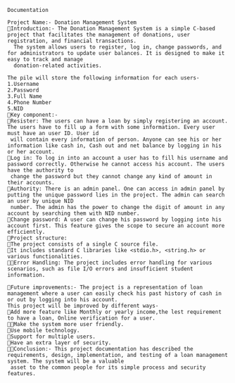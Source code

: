     Documentation

    Project Name:- Donation Management System
    Introduction:- The Donation Management System is a simple C-based project that facilitates the management of donations, user registration, and financial transactions. 
      The system allows users to register, log in, change passwords, and for administrators to update user balances. It is designed to make it easy to track and manage 
      donation-related activities.

    The pile will store the following information for each users-
    1.Username
    2.Password
    3.Full Name
    4.Phone Number
    5.NID
    Key component:-
    Resister: The users can have a loan by simply registering an account. The users have to fill up a form with some information. Every user must have an user ID. User id 
     will contain every information of person. Anyone can see his or her information like cash in, Cash out and net balance by logging in his or her account.
    Log in: To log in into an account a user has to fill his username and password correctly. Otherwise he cannot access his account. The users have the authority to 
     change the password but they cannot change any kind of amount in their accounts.
    Authority: There is an admin panel. One can access in admin panel by putting the unique password lies in the project. The admin can search an user by unique NID 
     number. The admin has the power to change the digit of amount in any account by searching them with NID number.
    Change password: A user can change his password by logging into his account first. This feature gives the scope to secure an account more efficiently.
    Project structure:
    The project consists of a single C source file.
    It includes standard C libraries like <stdio.h>, <string.h> or various functionalities.
    Error Handling: The project includes error handling for various scenarios, such as file I/O errors and insufficient student information.

    Future improvements:- The project is a representation of loan management where a user can easily check his past history of cash in or out by logging into his account. 
    This project will be improved by different ways-
    Add more feature like Monthly or yearly income,the lest requirement to have a loan, Online verification for a user.
    Make the system more user friendly. 
    Use mobile technology. 
    Support for multiple users.
    Have an extra layer of security.
    Conclusion:- This project documentation has described the requirements, design, implementation, and testing of a loan management system. The system will be a valuable 
     asset to the common people for its simple process and security features.
